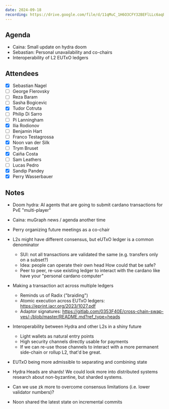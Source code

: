 ```yaml
---
date: 2024-09-18
recording: https://drive.google.com/file/d/11qMuC_1H6O3CFY32BEFlLLc6aqELDWd-/view
---
```


## Agenda
- Caina: Small update on hydra doom
- Sebastian: Personal unavailability and co-chairs
- Interoperability of L2 EUTxO ledgers 

## Attendees
  - [x] Sebastian Nagel
  - [ ] George Flerovsky
  - [ ] Reza Baram
  - [ ] Sasha Bogicevic
  - [x] Tudor Cotruta
  - [ ] Philip Di Sarro
  - [ ] Pi Lanningham
  - [x] Ilia Rodionov
  - [ ] Benjamin Hart
  - [ ] Franco Testagrossa
  - [x] Noon van der Silk
  - [ ] Trym Bruset
  - [x] Caiña Costa
  - [ ] Sam Leathers
  - [ ] Lucas Pedro
  - [x] Sandip Pandey
  - [x] Perry Wasserbauer

## Notes

- Doom hydra: AI agents that are going to submit cardano transactions for PvE "multi-player" 
- Caina: muGraph news / agenda another time
- Perry organizing future meetings as a co-chair

- L2s might have different consensus, but eUTxO ledger is a common denominator 
  - SUI: not all transactions are validated the same (e.g. transfers only on a subset?)
  - Idea: people can operate their own head How could that be safe? 
  - Peer to peer, re-use existing ledger to interact with the cardano like have your "personal cardano computer"
 
- Making a transaction act across multiple ledgers
  - Reminds us of Radix ("braiding")
  - Atomic execution across EUTxO ledgers: https://eprint.iacr.org/2023/1027.pdf
  - Adaptor signatures: https://gitlab.com/0353F40E/cross-chain-swap-ves/-/blob/master/README.md?ref_type=heads

- Interoperability between Hydra and other L2s in a shiny future 
  - Light wallets as natural entry points
  - High security channels directly usable for payments 
  - If we can re-use those channels to interact with a more permanent side-chain or rollup L2, that'd be great.
  
- EUTxO being more admissible to separating and combining state

- Hydra Heads are shards! We could look more into distributed systems research about non-byzantine, but sharded systems.

- Can we use zk more to overcome consensus limitations (i.e. lower validator numbers)?

- Noon shared the latest state on incremental commits
